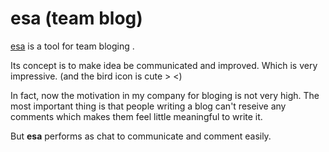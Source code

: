 # esa (team blog)

[esa](https://docs.esa.io/posts) is a tool for team bloging .

Its concept is to make idea be communicated and improved. Which is very impressive.
(and the bird icon is cute > <)

In fact, now the motivation in my company for bloging is not very high. The most important thing is that people writing a blog can't reseive any comments which makes them feel little meaningful to write it.

But **esa** performs as chat to communicate and comment easily.
